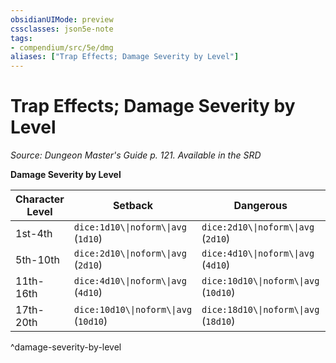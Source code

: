 ```yaml
---
obsidianUIMode: preview
cssclasses: json5e-note
tags:
- compendium/src/5e/dmg
aliases: ["Trap Effects; Damage Severity by Level"]
---
```

# Trap Effects; Damage Severity by Level
*Source: Dungeon Master's Guide p. 121. Available in the <span title='Systems Reference Document (5.1)'>SRD</span>* 

**Damage Severity by Level**

| Character Level | Setback | Dangerous | Deadly |
|-----------------|---------|-----------|--------|
| 1st-4th | `dice:1d10\\|noform\\|avg` (`1d10`) | `dice:2d10\\|noform\\|avg` (`2d10`) | `dice:4d10\\|noform\\|avg` (`4d10`) |
| 5th-10th | `dice:2d10\\|noform\\|avg` (`2d10`) | `dice:4d10\\|noform\\|avg` (`4d10`) | `dice:10d10\\|noform\\|avg` (`10d10`) |
| 11th-16th | `dice:4d10\\|noform\\|avg` (`4d10`) | `dice:10d10\\|noform\\|avg` (`10d10`) | `dice:18d10\\|noform\\|avg` (`18d10`) |
| 17th-20th | `dice:10d10\\|noform\\|avg` (`10d10`) | `dice:18d10\\|noform\\|avg` (`18d10`) | `dice:24d10\\|noform\\|avg` (`24d10`) |
^damage-severity-by-level